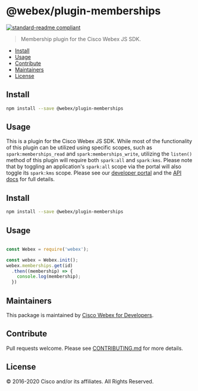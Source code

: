 # @webex/plugin-memberships

[![standard-readme compliant](https://img.shields.io/badge/readme%20style-standard-brightgreen.svg?style=flat-square)](https://github.com/RichardLitt/standard-readme)

> Membership plugin for the Cisco Webex JS SDK.

- [Install](#install)
- [Usage](#usage)
- [Contribute](#contribute)
- [Maintainers](#maintainers)
- [License](#license)

## Install

```bash
npm install --save @webex/plugin-memberships
```

## Usage

This is a plugin for the Cisco Webex JS SDK. While most of the functionality of this plugin can be utilized using specific scopes, such as `spark:memberships_read` and `spark:memberships_write`, utilizing the `listen()` method of this plugin will require both `spark:all` and `spark:kms`. Please note that by toggling an application's `spark:all` scope via the portal will also toggle its `spark:kms` scope. Please see our [developer portal](https://developer.webex.com/) and the [API docs](https://webex.github.io/webex-js-sdk/api/) for full details.

## Install

```bash
npm install --save @webex/plugin-memberships
```

## Usage

```js

const Webex = require('webex');

const webex = Webex.init();
webex.memberships.get(id)
  .then((membership) => {
    console.log(membership);
  })

```

## Maintainers

This package is maintained by [Cisco Webex for Developers](https://developer.webex.com/).

## Contribute

Pull requests welcome. Please see [CONTRIBUTING.md](https://github.com/webex/webex-js-sdk/blob/master/CONTRIBUTING.md) for more details.

## License

© 2016-2020 Cisco and/or its affiliates. All Rights Reserved.
